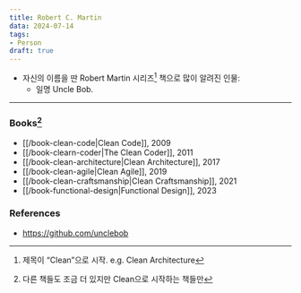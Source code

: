 ```yaml
---
title: Robert C. Martin
data: 2024-07-14
tags:
- Person
draft: true
---
```


- 자신의 이름을 딴 Robert Martin 시리즈[^1] 책으로 많이 알려진 인물:
    - 일명 Uncle Bob.

[^1]: 제목이 “Clean”으로 시작. e.g. Clean Architecture


---
### Books[^2]
- [[/book-clean-code|Clean Code]], 2009
- [[/book-clearn-coder|The Clean Coder]], 2011 
- [[/book-clean-architecture|Clean Architecture]], 2017
- [[/book-clean-agile|Clean Agile]], 2019
- [[/book-clean-craftsmanship|Clean Craftsmanship]], 2021
- [[/book-functional-design|Functional Design]], 2023

[^2]: 다른 책들도 조금 더 있지만 Clean으로 시작하는 책들만


### References
- https://github.com/unclebob